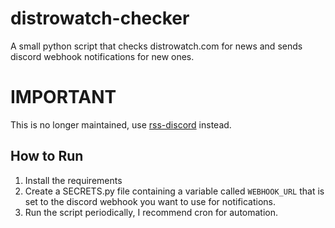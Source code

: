 # distrowatch-checker

A small python script that checks distrowatch.com for news and sends discord
webhook notifications for new ones.

# IMPORTANT

This is no longer maintained, use
[rss-discord](https://github.com/Gobidev/rss-discord) instead.

## How to Run

1. Install the requirements
2. Create a SECRETS.py file containing a variable called `WEBHOOK_URL` that is
   set to the discord webhook you want to use for notifications.
3. Run the script periodically, I recommend cron for automation.

